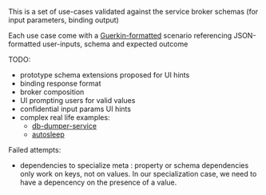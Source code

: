 This is a set of use-cases validated against the service broker schemas (for input parameters, binding output)
 
 Each use case come with a [Guerkin-formatted](https://cucumber.io/docs/reference) scenario referencing JSON-formatted user-inputs, schema and expected outcome
 
 TODO:
 - prototype schema extensions proposed for UI hints 
 - binding response format
 - broker composition
 - UI prompting users for valid values
 - confidential input params UI hints
 - complex real life examples: 
    - [db-dumper-service](https://github.com/orange-cloudfoundry/db-dumper-service)
    - [autosleep](https://github.com/cloudfoundry-community/autosleep) 
    
Failed attempts:
- dependencies to specialize meta : property or schema dependencies only work on keys, not on values. In our specialization case, we need to have a depencency on the presence of a value.